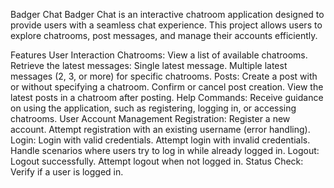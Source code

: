 Badger Chat
Badger Chat is an interactive chatroom application designed to provide users with a seamless chat experience. This project allows users to explore chatrooms, post messages, and manage their accounts efficiently.

Features
User Interaction
Chatrooms:
View a list of available chatrooms.
Retrieve the latest messages:
Single latest message.
Multiple latest messages (2, 3, or more) for specific chatrooms.
Posts:
Create a post with or without specifying a chatroom.
Confirm or cancel post creation.
View the latest posts in a chatroom after posting.
Help Commands:
Receive guidance on using the application, such as registering, logging in, or accessing chatrooms.
User Account Management
Registration:
Register a new account.
Attempt registration with an existing username (error handling).
Login:
Login with valid credentials.
Attempt login with invalid credentials.
Handle scenarios where users try to log in while already logged in.
Logout:
Logout successfully.
Attempt logout when not logged in.
Status Check:
Verify if a user is logged in.
